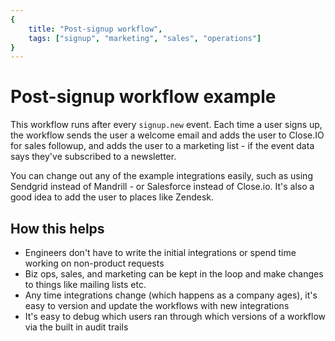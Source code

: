 ```yaml
---
{
	title: "Post-signup workflow",
	tags: ["signup", "marketing", "sales", "operations"]
}
---
```


# Post-signup workflow example

This workflow runs after every `signup.new` event.  Each time a user signs up,
the workflow sends the user a welcome email and adds the user to Close.IO for
sales followup, and adds the user to a marketing list - if the event data
says they've subscribed to a newsletter.

You can change out any of the example integrations easily, such as using
Sendgrid instead of Mandrill - or Salesforce instead of Close.io.  It's also a
good idea to add the user to places like Zendesk.

## How this helps

- Engineers don't have to write the initial integrations or spend time working
on non-product requests
- Biz ops, sales, and marketing can be kept in the loop and make changes to
things like mailing lists etc.
- Any time integrations change (which happens as a company ages), it's easy to
version and update the workflows with new integrations
- It's easy to debug which users ran through which versions of a workflow
via the built in audit trails
